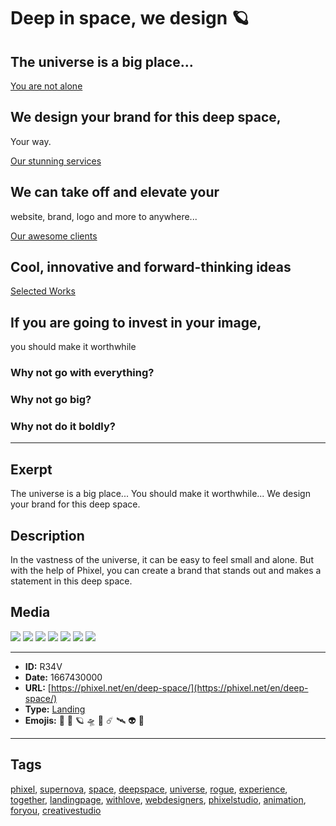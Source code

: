 # Deep in space, we design 🪐
## The universe is a big place...

[You are not alone](https://phixel.net/)

## We design your brand for this deep space, 
Your way.

[Our stunning services](https://phixel.net/en/about-us/services/)

## We can take off and elevate your 
website, brand, logo and more to anywhere...

[Our awesome clients](https://phixel.net/en/about-us/clients/)

## Cool, innovative and forward-thinking ideas

[Selected Works](https://phixel.net/en/portfolio/)

## If you are going to invest in your image, 
you should make it worthwhile

### Why not go with everything?

### Why not go big?

### Why not do it boldly?


------------
## Exerpt
The universe is a big place... 
You should make it worthwhile...
We design your brand for this deep space.
## Description
In the vastness of the universe, it can be easy to feel small and alone. But with the help of Phixel, you can create a brand that stands out and makes a statement in this deep space.
## Media
<img src="media/landing-space-cover.jpg">
<img src="media/landing-space-card-en.jpg">
<img src="media/landing-space-complete.jpg">
<img src="media/3_1.jpg">
<img src="media/9_16.jpg">
<img src="media/rogue-supernova.mp4">
<img src="media/landing-space-astronaut..png">

------------
- **ID:** R34V
- **Date:** 1667430000
- **URL:** [https://phixel.net/en/deep-space/](https://phixel.net/en/deep-space/)
- **Type:** [Landing](#landing)
- **Emojis:** 🌌 🚀 🪐 🛸 💫 ☄️ 🛰 👽 🔭

------------
## Tags
[phixel](#phixel), [supernova](#supernova), [space](#space), [deepspace](#deepspace), [universe](#universe), [rogue](#rogue), [experience](#experience), [together](#together), [landingpage](#landingpage), [withlove](#withlove), [webdesigners](#webdesigners), [phixelstudio](#phixelstudio), [animation](#animation), [foryou](#foryou), [creativestudio](#creativestudio)
